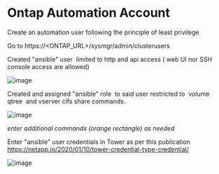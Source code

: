 # Ontap Automation Account

Create an automation user following the principle of least privilege

Go to https://<ONTAP_URL>/sysmgr/admin/clusterusers

Created "ansible" user  limited to http and api access ( web UI nor SSH console access are allowed)

![image](https://user-images.githubusercontent.com/9559297/172509558-e3883892-19c5-4c32-b8ee-86c3613989ed.png)


Created and assigned "ansible" role  to said user restricted to  volume qtree  and vserver cifs share commands.

![image](https://user-images.githubusercontent.com/9559297/172509806-3d172ce8-6f60-4d8c-a7d3-4a80fcb40ea2.png)

_enter additional commands (orange rectangle) as needed_


Enter "ansible" user credentials in Tower as per this publication https://netapp.io/2020/01/10/tower-credential-type-credential/

![image](https://user-images.githubusercontent.com/9559297/172509932-cf509e84-070a-4d6f-affb-7010e533ccad.png)
